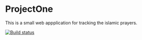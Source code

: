 # ProjectOne

This is a small web appplication for tracking the islamic prayers. 

[![Build status](https://ci.appveyor.com/api/projects/status/et4yn3cnd96f08yk?svg=true)](https://ci.appveyor.com/project/ferosekhanj/projectone)
